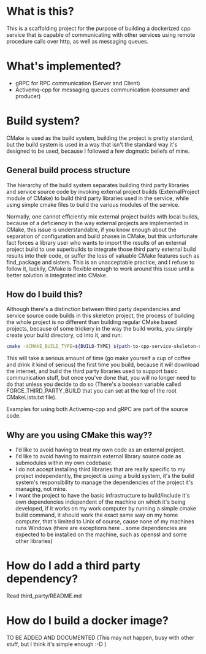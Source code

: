 # What is this?

This is a scaffolding project for the purpose of building a dockerized cpp service that is capable of communicating with 
other services using remote procedure calls over http, as well as messaging queues.

# What's implemented?

- gRPC for RPC communication (Server and Client)
- Activemq-cpp for messaging queues communication (consumer and producer)

# Build system?

CMake is used as the build system, building the project is pretty standard, but the build system is used in a way that 
isn't the standard way it's designed to be used, because I followed a few dogmatic beliefs of mine.

## General build process structure

The hierarchy of the build system separates building third party libraries and service source code by invoking external
project builds (ExternalProject module of CMake) to build third party libraries used in the service, while using simple
cmake files to build the various modules of the service.
 
 Normally, one cannot efficiently mix external project builds with local builds, because of a deficiency in the way
 external projects are implemented in CMake, this issue is understandable, if you know enough about the separation of
 configuration and build phases in CMake, but this unfortunate fact forces a library user who wants to import the results 
 of an external project build to use superbuilds to integrate those third party external build results into their code, 
 or suffer the loss of valuable CMake features such as find_package and sisters. This is an unacceptable practice, and 
 I refuse to follow it, luckily, CMake is flexible enough to work around this issue until a better solution is integrated
 into CMake.
 
 ## How do I build this?

Although there's a distinction between third party dependencies and service source code builds in this skeleton project,
the process of building the whole project is no different than building regular CMake based projects, 
because of some trickery in the way the build works, you simply create your build directory, cd into it, and run:

```bash
cmake -dCMAKE_BUILD_TYPE=${BUILD-TYPE} ${path-to-cpp-service-skeleton-source}
```

This will take a serious amount of time (go make yourself a cup of coffee and drink it kind of serious) the first 
time you build, because it will download the internet, and build the third party libraries used to support basic
communication stuff, but once you've done that, you will no longer need to do that unless you decide to do so (There's
a boolean variable called FORCE_THIRD_PARTY_BUILD that you can set at the top of the root CMakeLists.txt file).

Examples for using both Activemq-cpp and gRPC are part of the source code.

## Why are you using CMake this way??

- I'd like to avoid having to treat my own code as an external project.
- I'd like to avoid having to maintain external library source code as submodules within my own codebase.
- I do not accept installing third libraries that are really specific to my project independently, the project
is using a build system, it's the build system's responsibility to manage the dependencies of the project it's managing,
not mine.
- I want the project to have the basic infrastructure to build/include it's own dependencies independent of the machine
on which it's being developed, if it works on my work computer by running a simple cmake build command,
it should work the exact same way on my home computer, that's limited to Unix of course, cause none of my machines runs 
Windows (there are exceptions here .. some dependencies are expected to be installed on the machine, 
such as openssl and some other libraries)

# How do I add a third party dependency?

Read third_party/README.md

# How do I build a docker image?

TO BE ADDED AND DOCUMENTED (This may not happen, busy with other stuff, but I think it's simple enough :-D )